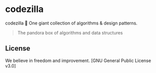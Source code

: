 # codezilla
codezilla 🦖 One giant collection of algorithms &amp; design patterns. 

> The pandora box of algorithms and data structures 

## License

We believe in freedom and improvement. [GNU General Public License v3.0]

